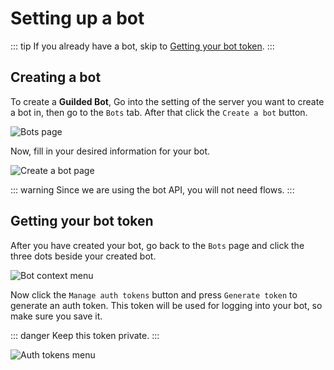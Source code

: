 # Setting up a bot

::: tip
If you already have a bot, skip to [Getting your bot token](#getting-your-bot-token).
:::

## Creating a bot

To create a **Guilded Bot**, Go into the setting of the server you want to create a bot in, then go to the `Bots` tab. After that click the `Create a bot` button.

![Bots page](/bots-page.jpg)

Now, fill in your desired information for your bot.

![Create a bot page](/create-a-bot-page.jpg)

::: warning
Since we are using the bot API, you will not need flows.
:::

## Getting your bot token

After you have created your bot, go back to the `Bots` page and click the three dots beside your created bot.

![Bot context menu](/bot-context-menu.jpg)

Now click the `Manage auth tokens` button and press `Generate token` to generate an auth token. This token will be used for logging into your bot, so make sure you save it.

::: danger
Keep this token private.
:::

![Auth tokens menu](/auth-tokens-menu.jpg)
